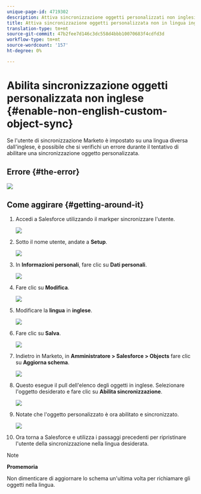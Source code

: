 ```yaml
---
unique-page-id: 4719302
description: Attiva sincronizzazione oggetti personalizzati non inglesi - Documenti Marketo - Documentazione prodotto
title: Attiva sincronizzazione oggetti personalizzata non in lingua inglese
translation-type: tm+mt
source-git-commit: 47b2fee7d146c3dc558d4bbb10070683f4cdfd3d
workflow-type: tm+mt
source-wordcount: '157'
ht-degree: 0%

---
```



# Abilita sincronizzazione oggetti personalizzata non inglese {#enable-non-english-custom-object-sync}

Se l&#39;utente di sincronizzazione Marketo è impostato su una lingua diversa dall&#39;inglese, è possibile che si verifichi un errore durante il tentativo di abilitare una sincronizzazione oggetto personalizzata.

## Errore {#the-error}

![](assets/image2014-12-10-13-3a17-3a51.png)

## Come aggirare {#getting-around-it}

1. Accedi a Salesforce utilizzando il markper sincronizzare l&#39;utente.

   ![](assets/image2014-12-10-13-3a18-3a1.png)

1. Sotto il nome utente, andate a **Setup**.

   ![](assets/image2014-12-10-13-3a18-3a11.png)

1. In **Informazioni personali**, fare clic su **Dati personali**.

   ![](assets/image2014-12-10-13-3a18-3a22.png)

1. Fare clic su **Modifica**.

   ![](assets/image2014-12-10-13-3a18-3a32.png)

1. Modificare la **lingua** in **inglese**.

   ![](assets/image2014-12-10-13-3a18-3a45.png)

1. Fare clic su **Salva**.

   ![](assets/image2014-12-10-13-3a18-3a55.png)

1. Indietro in Marketo, in **Amministratore > Salesforce > Objects** fare clic su **Aggiorna schema**.

   ![](assets/image2014-12-10-13-3a19-3a6.png)

1. Questo esegue il pull dell&#39;elenco degli oggetti in inglese. Selezionare l&#39;oggetto desiderato e fare clic su **Abilita sincronizzazione**.

   ![](assets/image2014-12-10-13-3a19-3a16.png)

1. Notate che l&#39;oggetto personalizzato è ora abilitato e sincronizzato.

   ![](assets/image2014-12-10-13-3a19-3a26.png)

1. Ora torna a Salesforce e utilizza i passaggi precedenti per ripristinare l&#39;utente della sincronizzazione nella lingua desiderata.

>[!NOTE]
>
>**Promemoria**
>
>Non dimenticare di aggiornare lo schema un&#39;ultima volta per richiamare gli oggetti nella lingua.

